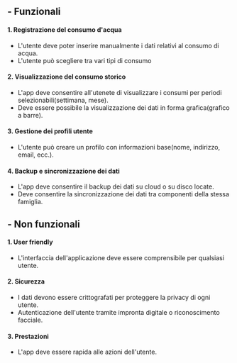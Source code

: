 ## - Funzionali
#### 1. Registrazione del consumo d'acqua
   - L'utente deve poter inserire manualmente i dati relativi al consumo di acqua.
   - L'utente può scegliere tra vari tipi di consumo
#### 2. Visualizzazione del consumo storico
- L'app deve consentire all'utenete di visualizzare i consumi per periodi selezionabili(settimana, mese).
- Deve essere possibile la visualizzazione dei dati in forma grafica(grafico a barre).
#### 3. Gestione dei profili utente
- L'utente può creare un profilo con informazioni base(nome, indirizzo, email, ecc.).
#### 4. Backup e sincronizzazione dei dati
- L'app deve consentire il backup dei dati su cloud o su disco locate.
- Deve consentire la sincronizzazione dei dati tra componenti della stessa famiglia.
## - Non funzionali
#### 1. User friendly
- L'interfaccia dell'applicazione deve essere comprensibile per qualsiasi utente.
#### 2. Sicurezza
- I dati devono essere crittografati per proteggere la privacy di ogni utente.
- Autenticazione dell'utente tramite impronta digitale o riconoscimento facciale.
#### 3. Prestazioni
- L'app deve essere rapida alle azioni dell'utente.